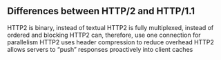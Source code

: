 ## Differences between HTTP/2 and HTTP/1.1
HTTP2 is binary, instead of textual
HTTP2 is fully multiplexed, instead of ordered and blocking
HTTP2 can, therefore, use one connection for parallelism
HTTP2 uses header compression to reduce overhead
HTTP2 allows servers to “push” responses proactively into client caches